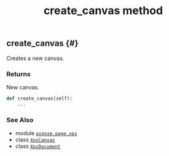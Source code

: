 ﻿---
title: create_canvas method
second_title: Aspose.Page for Python via .NET API References
description: 
type: docs
weight: 90
url: /python-net/aspose.page.xps/xpsdocument/create_canvas/
is_root: false
---

## create_canvas {#}

Creates a new canvas.


### Returns 


New canvas.


```python
def create_canvas(self):
    ...
```





### See Also
* module [`aspose.page.xps`](../../)
* class [`XpsCanvas`](/page/python-net/aspose.page.xps.xpsmodel/xpscanvas)
* class [`XpsDocument`](/page/python-net/aspose.page.xps/xpsdocument)
